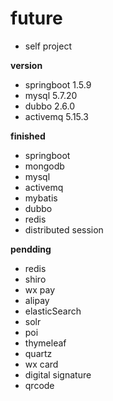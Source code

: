 # future
- self project


**version**

  - springboot 1.5.9
  - mysql 5.7.20
  - dubbo 2.6.0
  - activemq 5.15.3

**finished**
  - springboot 
  - mongodb 
  - mysql 
  - activemq 
  - mybatis 
  - dubbo
  - redis
  - distributed session
  
**pendding**
  - redis 
  - shiro
  - wx pay
  - alipay
  - elasticSearch
  - solr
  - poi
  - thymeleaf
  - quartz
  - wx card
  - digital signature
  - qrcode
  
  
  


